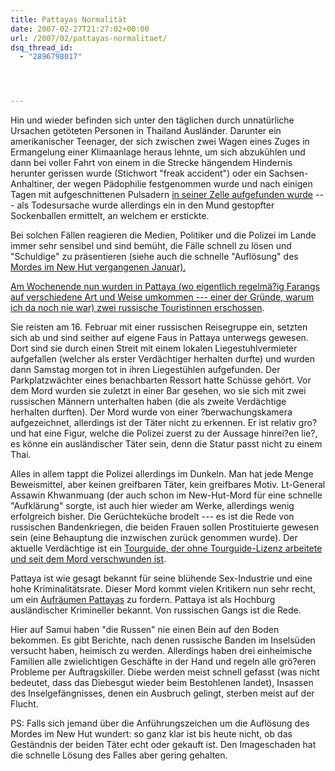 ```yaml
---
title: Pattayas Normalität
date: 2007-02-27T21:27:02+00:00
url: /2007/02/pattayas-normalitaet/
dsq_thread_id:
  - "2896798017"




---
```

Hin und wieder befinden sich unter den täglichen durch unnatürliche Ursachen getöteten Personen in Thailand Ausländer. Darunter ein amerikanischer Teenager, der sich zwischen zwei Wagen eines Zuges in Ermangelung einer Klimaanlage heraus lehnte, um sich abzukühlen und dann bei voller Fahrt von einem in die Strecke hängendem Hindernis herunter gerissen wurde (Stichwort "freak accident") oder ein Sachsen-Anhaltiner, der wegen Pädophilie festgenommen wurde und nach einigen Tagen mit aufgeschnittenen Pulsadern [in seiner Zelle aufgefunden wurde][1] --- als Todesursache wurde allerdings ein in den Mund gestopfter Sockenballen ermittelt, an welchem er erstickte.

Bei solchen Fällen reagieren die Medien, Politiker und die Polizei im Lande immer sehr sensibel und sind bemüht, die Fälle schnell zu lösen und "Schuldige" zu präsentieren (siehe auch die schnelle "Auflösung"</a> des <a href="600">Mordes im New Hut vergangenen Januar).

Am Wochenende nun wurden in Pattaya (wo eigentlich regelmä?ig Farangs auf verschiedene Art und Weise umkommen --- einer der Gründe, warum ich da noch nie war) [zwei russische Touristinnen erschossen][2].

Sie reisten am 16. Februar mit einer russischen Reisegruppe ein, setzten sich ab und sind seither auf eigene Faus in Pattaya unterwegs gewesen. Dort sind sie durch einen Streit mit einem lokalen Liegestuhlvermieter aufgefallen (welcher als erster Verdächtiger herhalten durfte) und wurden dann Samstag morgen tot in ihren Liegestühlen aufgefunden. Der Parkplatzwächter eines benachbarten Ressort hatte Schüsse gehört. Vor dem Mord wurden sie zuletzt in einer Bar gesehen, wo sie sich mit zwei russischen Männern unterhalten haben (die als zweite Verdächtige herhalten durften). Der Mord wurde von einer ?berwachungskamera aufgezeichnet, allerdings ist der Täter nicht zu erkennen. Er ist relativ gro? und hat eine Figur, welche die Polizei zuerst zu der Aussage hinrei?en lie?, es könne ein ausländischer Täter sein, denn die Statur passt nicht zu einem Thai.

Alles in allem tappt die Polizei allerdings im Dunkeln. Man hat jede Menge Beweismittel, aber keinen greifbaren Täter, kein greifbares Motiv. Lt-General Assawin Khwanmuang (der auch schon im New-Hut-Mord für eine schnelle "Aufklärung" sorgte, ist auch hier wieder am Werke, allerdings wenig erfolgreich bisher. Die Gerüchteküche brodelt --- es ist die Rede von russischen Bandenkriegen, die beiden Frauen sollen Prostituierte gewesen sein (eine Behauptung die inzwischen zurück genommen wurde). Der aktuelle Verdächtige ist ein [Tourguide, der ohne Tourguide-Lizenz arbeitete und seit dem Mord verschwunden ist][3].

Pattaya ist wie gesagt bekannt für seine blühende Sex-Industrie und eine hohe Kriminalitätsrate. Dieser Mord kommt vielen Kritikern nun sehr recht, um ein [Aufräumen Pattayas][4] zu fordern. Pattaya ist als Hochburg ausländischer Krimineller bekannt. Von russischen Gangs ist die Rede.

Hier auf Samui haben "die Russen" nie einen Bein auf den Boden bekommen. Es gibt Berichte, nach denen russische Banden im Inselsüden versucht haben, heimisch zu werden. Allerdings haben drei einheimische Familien alle zwielichtigen Geschäfte in der Hand und regeln alle grö?eren Probleme per Auftragskiller. Diebe werden meist schnell gefasst (was nicht bedeutet, dass das Diebesgut wieder beim Bestohlenen landet), Insassen des Inselgefängnisses, denen ein Ausbruch gelingt, sterben meist auf der Flucht.

PS: Falls sich jemand über die Anführungszeichen um die Auflösung des Mordes im New Hut wundert: so ganz klar ist bis heute nicht, ob das Geständnis der beiden Täter echt oder gekauft ist. Den Imageschaden hat die schnelle Lösung des Falles aber gering gehalten.

 [1]: http://www.nationmultimedia.com/2007/02/16/national/national_30027022.php
 [2]: http://www.nationmultimedia.com/2007/02/25/national/national_30027815.php
 [3]: http://www.cdnn.info/news/travel/t070227.html
 [4]: http://www.nationmultimedia.com/2007/02/27/opinion/opinion_30027978.php
